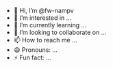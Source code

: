 - 👋 Hi, I’m @fw-nampv
- 👀 I’m interested in ...
- 🌱 I’m currently learning ...
- 💞️ I’m looking to collaborate on ...
- 📫 How to reach me ...
- 😄 Pronouns: ...
- ⚡ Fun fact: ...

<!---
fw-nampv/fw-nampv is a ✨ special ✨ repository because its `README.md` (this file) appears on your GitHub profile.
You can click the Preview link to take a look at your changes.
--->
